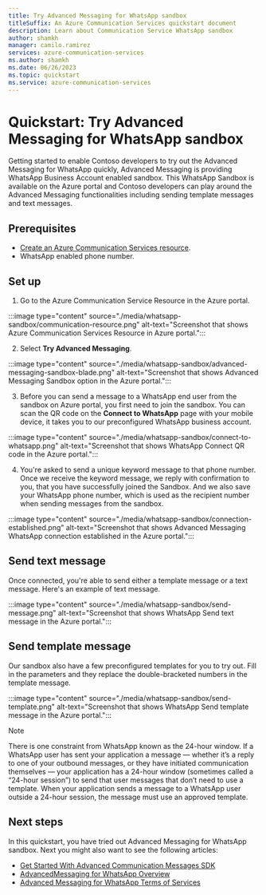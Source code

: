 ```yaml
---
title: Try Advanced Messaging for WhatsApp sandbox
titleSuffix: An Azure Communication Services quickstart document
description: Learn about Communication Service WhatsApp sandbox
author: shamkh
manager: camilo.ramirez
services: azure-communication-services
ms.author: shamkh
ms.date: 06/26/2023
ms.topic: quickstart
ms.service: azure-communication-services
---
```


# Quickstart: Try Advanced Messaging for WhatsApp sandbox

Getting started to enable Contoso developers to try out the Advanced Messaging for WhatsApp quickly, Advanced Messaging is providing WhatsApp Business Account enabled sandbox. This WhatsApp Sandbox is available on the Azure portal and Contoso developers can play around the Advanced Messaging functionalities including sending template messages and text messages.  

## Prerequisites 

- [Create an Azure Communication Services resource](../../create-communication-resource.md).
- WhatsApp enabled phone number.

## Set up

1. Go to the Azure Communication Service Resource in the Azure portal.

:::image type="content" source="./media/whatsapp-sandbox/communication-resource.png" alt-text="Screenshot that shows Azure Communication Services Resource in Azure portal.":::

2. Select **Try Advanced Messaging**.  

:::image type="content" source="./media/whatsapp-sandbox/advanced-messaging-sandbox-blade.png" alt-text="Screenshot that shows Advanced Messaging Sandbox option in the Azure portal.":::

3. Before you can send a message to a WhatsApp end user from the sandbox on Azure portal, you first need to join the sandbox. You can scan the QR code on the **Connect to WhatsApp** page with your mobile device, it takes you to our preconfigured WhatsApp business account.

:::image type="content" source="./media/whatsapp-sandbox/connect-to-whatsapp.png" alt-text="Screenshot that shows WhatsApp Connect QR code in the Azure portal.":::

4. You're asked to send a unique keyword message to that phone number. Once we receive the keyword message, we reply with confirmation to you, that you have successfully joined the Sandbox. And we also save your WhatsApp phone number, which is used as the recipient number when sending messages from the sandbox. 

:::image type="content" source="./media/whatsapp-sandbox/connection-established.png" alt-text="Screenshot that shows Advanced Messaging WhatsApp connection established in the Azure portal.":::

## Send text message 
Once connected, you're able to send either a template message or a text message. Here's an example of text message.

:::image type="content" source="./media/whatsapp-sandbox/send-message.png" alt-text="Screenshot that shows WhatsApp Send text message in the Azure portal.":::

## Send template message 
Our sandbox also have a few preconfigured templates for you to try out. Fill in the parameters and they replace the double-bracketed numbers in the template message. 

:::image type="content" source="./media/whatsapp-sandbox/send-template.png" alt-text="Screenshot that shows WhatsApp Send template message in the Azure portal.":::

> [!NOTE]
>  There is one constraint from WhatsApp known as the 24-hour window. If a WhatsApp user has sent your application a message — whether it’s a reply to one of your outbound messages, or they have initiated communication themselves — your application has a 24-hour window (sometimes called a “24-hour session”) to send that user messages that don’t need to use a template. When your application sends a message to a WhatsApp user outside a 24-hour session, the message must use an approved template. 
 
## Next steps

In this quickstart, you have tried out Advanced Messaging for WhatsApp sandbox. Next you might also want to see the following articles:

- [Get Started With Advanced Communication Messages SDK](./get-started.md)
- [AdvancedMessaging for WhatsApp Overview](../../../concepts/advanced-messaging/whatsapp/whatsapp-overview.md)
- [Advanced Messaging for WhatsApp Terms of Services](../../../concepts/advanced-messaging/whatsapp/whatsapp-terms-of-service.md)

